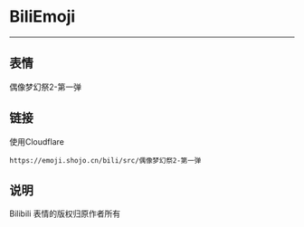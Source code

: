# BiliEmoji
---
## 表情
偶像梦幻祭2-第一弹
## 链接
使用Cloudflare
```
https://emoji.shojo.cn/bili/src/偶像梦幻祭2-第一弹
```
## 说明
Bilibili 表情的版权归原作者所有
